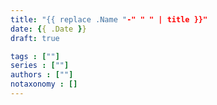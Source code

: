 ```yaml
---
title: "{{ replace .Name "-" " " | title }}"
date: {{ .Date }}
draft: true

tags : [""]
series : [""]
authors : [""]
notaxonomy : []
---
```


